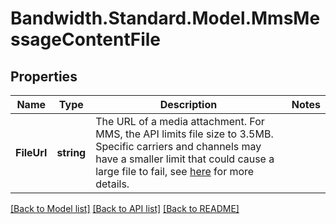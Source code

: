 # Bandwidth.Standard.Model.MmsMessageContentFile

## Properties

Name | Type | Description | Notes
------------ | ------------- | ------------- | -------------
**FileUrl** | **string** | The URL of a media attachment.  For MMS, the API limits file size to 3.5MB. Specific carriers and channels may have a smaller limit that could cause a large file to fail, see [here](https://support.bandwidth.com/hc/en-us/articles/360014235473-What-are-the-MMS-file-size-limits) for more details. | 

[[Back to Model list]](../README.md#documentation-for-models) [[Back to API list]](../README.md#documentation-for-api-endpoints) [[Back to README]](../README.md)

